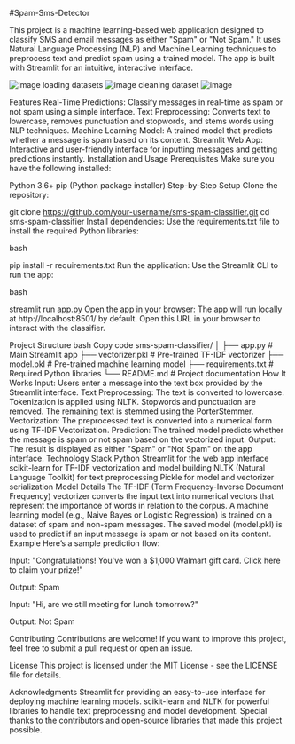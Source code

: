 #Spam-Sms-Detector

This project is a machine learning-based web application designed to classify SMS and email messages as either "Spam" or "Not Spam." It uses Natural Language Processing (NLP) and Machine Learning techniques to preprocess text and predict spam using a trained model. The app is built with Streamlit for an intuitive, interactive interface.

![image](https://github.com/user-attachments/assets/9ec02955-d1fb-4cb9-9f35-391f5741515a)
loading datasets
![image](https://github.com/user-attachments/assets/5c9d5983-eed5-4ef5-b0b7-218d86747da2)
cleaning dataset
![image](https://github.com/user-attachments/assets/94b0ac39-8b2e-4f40-a59e-556f704560fb)




Features
Real-Time Predictions: Classify messages in real-time as spam or not spam using a simple interface.
Text Preprocessing: Converts text to lowercase, removes punctuation and stopwords, and stems words using NLP techniques.
Machine Learning Model: A trained model that predicts whether a message is spam based on its content.
Streamlit Web App: Interactive and user-friendly interface for inputting messages and getting predictions instantly.
Installation and Usage
Prerequisites
Make sure you have the following installed:

Python 3.6+
pip (Python package installer)
Step-by-Step Setup
Clone the repository:


git clone https://github.com/your-username/sms-spam-classifier.git
cd sms-spam-classifier
Install dependencies: Use the requirements.txt file to install the required Python libraries:

bash

pip install -r requirements.txt
Run the application: Use the Streamlit CLI to run the app:

bash

streamlit run app.py
Open the app in your browser: The app will run locally at http://localhost:8501/ by default. Open this URL in your browser to interact with the classifier.

Project Structure
bash
Copy code
sms-spam-classifier/
│
├── app.py                   # Main Streamlit app
├── vectorizer.pkl            # Pre-trained TF-IDF vectorizer
├── model.pkl                 # Pre-trained machine learning model
├── requirements.txt          # Required Python libraries
└── README.md                 # Project documentation
How It Works
Input: Users enter a message into the text box provided by the Streamlit interface.
Text Preprocessing:
The text is converted to lowercase.
Tokenization is applied using NLTK.
Stopwords and punctuation are removed.
The remaining text is stemmed using the PorterStemmer.
Vectorization: The preprocessed text is converted into a numerical form using TF-IDF Vectorization.
Prediction: The trained model predicts whether the message is spam or not spam based on the vectorized input.
Output: The result is displayed as either "Spam" or "Not Spam" on the app interface.
Technology Stack
Python
Streamlit for the web app interface
scikit-learn for TF-IDF vectorization and model building
NLTK (Natural Language Toolkit) for text preprocessing
Pickle for model and vectorizer serialization
Model Details
The TF-IDF (Term Frequency-Inverse Document Frequency) vectorizer converts the input text into numerical vectors that represent the importance of words in relation to the corpus.
A machine learning model (e.g., Naive Bayes or Logistic Regression) is trained on a dataset of spam and non-spam messages.
The saved model (model.pkl) is used to predict if an input message is spam or not based on its content.
Example
Here’s a sample prediction flow:

Input: "Congratulations! You've won a $1,000 Walmart gift card. Click here to claim your prize!"

Output: Spam

Input: "Hi, are we still meeting for lunch tomorrow?"

Output: Not Spam

Contributing
Contributions are welcome! If you want to improve this project, feel free to submit a pull request or open an issue.

License
This project is licensed under the MIT License - see the LICENSE file for details.

Acknowledgments
Streamlit for providing an easy-to-use interface for deploying machine learning models.
scikit-learn and NLTK for powerful libraries to handle text preprocessing and model development.
Special thanks to the contributors and open-source libraries that made this project possible.
